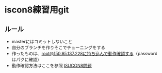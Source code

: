 # iscon8練習用git

## ルール
- masterにはコミットしないこと
- 自分のブランチを作りそこでチューニングをする
- 作ったものは、root@150.95.137.228に持ち込んで動作確認する（passwordはパクに確認）
- 動作確認方法はここを参照 [ISUCON8問題](https://github.com/isucon/isucon8-qualify)
